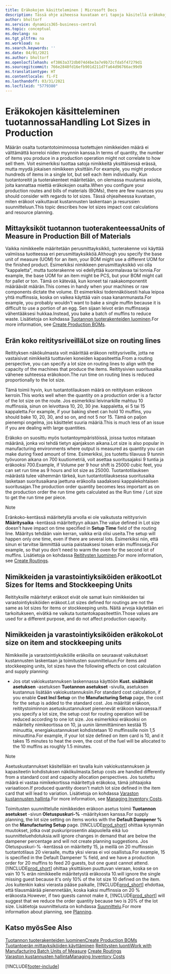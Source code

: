 ```yaml
---
title: Eräkokojen käsitteleminen | Microsoft Docs
description: Tässä ohje aiheessa kuvataan eri tapoja käsitellä eräkokoja.
author: bholtorf
ms.service: dynamics365-business-central
ms.topic: conceptual
ms.devlang: na
ms.tgt_pltfrm: na
ms.workload: na
ms.search.keywords: ''
ms.date: 04/01/2021
ms.author: bholtorf
ms.openlocfilehash: ef3863a372db074d4be3a7e9b72cfda5f47279d1
ms.sourcegitcommit: 766e2840fd16efb901d211d7fa64d96766ac99d9
ms.translationtype: HT
ms.contentlocale: fi-FI
ms.lasthandoff: 03/31/2021
ms.locfileid: "5779380"
---
```

# <a name="handling-lot-sizes-in-production"></a><span data-ttu-id="091df-103">Eräkokojen käsitteleminen tuotannossa</span><span class="sxs-lookup"><span data-stu-id="091df-103">Handling Lot Sizes in Production</span></span>
<span data-ttu-id="091df-104">Määrän osalta tuotantotoiminnossa tuotettujen nimikkeiden määrä ei välttämättä korreloi niiden myynnin kanssa.</span><span class="sxs-lookup"><span data-stu-id="091df-104">In terms of quantity, the number of items you produce in a production operation might not correlate to how sell them.</span></span> <span data-ttu-id="091df-105">Voit esimerkiksi tuottaa satoja nimikkeitä yksittäisessä erässä, mutta myydä jokaisen nimikkeen yksittäin.</span><span class="sxs-lookup"><span data-stu-id="091df-105">For example, you might produce hundreds of items in a single lot, but sell each item individually.</span></span> <span data-ttu-id="091df-106">Kun tuotantoreitit ja tuoterakenteet määritetään, on olemassa muutamia asioita, joita kannattaa miettiä eräkokojen osalta.</span><span class="sxs-lookup"><span data-stu-id="091df-106">When you configure your production routes and bills of materials (BOMs), there are few nuances you should consider with regards to lot sizes.</span></span> <span data-ttu-id="091df-107">Tässä ohjeaiheessa kuvataan, miten eräkoot vaikuttavat kustannusten laskentaan ja resurssien suunnitteluun.</span><span class="sxs-lookup"><span data-stu-id="091df-107">This topic describes how lot sizes impact cost calculations and resource planning.</span></span>

## <a name="units-of-measure-in-production-bill-of-materials"></a><span data-ttu-id="091df-108">Mittayksiköt tuotannon tuoterakenteessa</span><span class="sxs-lookup"><span data-stu-id="091df-108">Units of Measure in Production Bill of Materials</span></span>
<span data-ttu-id="091df-109">Vaikka nimikkeelle määritetään perusmittayksikkö, tuoterakenne voi käyttää valmiissa tuotteessa eri perusmittayksikköä.</span><span class="sxs-lookup"><span data-stu-id="091df-109">Although you specify the base unit of measure (UOM) for an item, your BOM might use a different UOM for the finished product.</span></span> <span data-ttu-id="091df-110">Esimerkiksi nimikkeen perusmittayksikkö voi olla "kappaletta", mutta tuoterakenne voi edellyttää kuormalavaa tai tonnia.</span><span class="sxs-lookup"><span data-stu-id="091df-110">For example, the base UOM for an item might be PCS, but your BOM might call for pallet or ton.</span></span> <span data-ttu-id="091df-111">Tämä on kätevää, kun koneet tai raakakomponentit määräävät määrän.</span><span class="sxs-lookup"><span data-stu-id="091df-111">This comes in handy when your machines or raw components dictate the volume.</span></span> <span data-ttu-id="091df-112">Et esimerkiksi todennäköisesti halua leipoa yhtä muffinssia, koska on vaikea käyttää vain osaa kananmunasta.</span><span class="sxs-lookup"><span data-stu-id="091df-112">For example, you probably wouldn't want to bake a single muffin because it is difficult to use a portion of an egg.</span></span> <span data-ttu-id="091df-113">Sen sijaan leivot erän muffinsseja vähentääksesi hukkaa.</span><span class="sxs-lookup"><span data-stu-id="091df-113">Instead, you bake a batch of muffins to reduce waste.</span></span> <span data-ttu-id="091df-114">Lisätietoja on kohdassa [Tuotannon tuoterakenteiden luominen](production-how-to-create-production-boms.md).</span><span class="sxs-lookup"><span data-stu-id="091df-114">For more information, see [Create Production BOMs](production-how-to-create-production-boms.md).</span></span>

## <a name="lot-size-on-routing-lines"></a><span data-ttu-id="091df-115">Erän koko reititysriveillä</span><span class="sxs-lookup"><span data-stu-id="091df-115">Lot size on routing lines</span></span>
<span data-ttu-id="091df-116">Reitityksen näkökulmasta voit määrittää eräkoon reititysriveille, jotta ne vastaisivat nimikkeitä tuottavien koneiden kapasiteettia.</span><span class="sxs-lookup"><span data-stu-id="091df-116">From a routing perspective, you can specify a lot size on routing lines to align with the capacity of the machines that produce the items.</span></span> <span data-ttu-id="091df-117">Reititysivien suoritusaika vähenee suhteessa eräkokoon.</span><span class="sxs-lookup"><span data-stu-id="091df-117">The run time on routing lines is reduced proportionally to the lot size.</span></span> 

<span data-ttu-id="091df-118">Tämä toimii hyvin, kun tuotantotilauksen määrä on reitityksen eräkoon kerroin.</span><span class="sxs-lookup"><span data-stu-id="091df-118">This works well when the quantity on a production order is a factor of the lot size on the route.</span></span> <span data-ttu-id="091df-119">Jos esimerkiksi leivinarkille mahtuu 10 muffinssia, sinun on leivottava 10, 20, 30 jne. kappaletta, ei 5 tai 15 kappaletta.</span><span class="sxs-lookup"><span data-stu-id="091df-119">For example, if your baking sheet can hold 10 muffins, you should bake 10, 20, 30, and so on, and not 5 nor 15.</span></span>  <span data-ttu-id="091df-120">Tämä on paljon pienempi ongelma, jos käsittelet suuria määriä.</span><span class="sxs-lookup"><span data-stu-id="091df-120">This is much less of an issue if you are dealing with large quantities.</span></span>

<span data-ttu-id="091df-121">Eräkoko on suosittu myös tuotantoympäristöissä, joissa tuotos mitataan määränä, jonka voi tehdä tietyn ajanjakson aikana.</span><span class="sxs-lookup"><span data-stu-id="091df-121">Lot size is also popular in manufacturing environments where output is measured as quantity you can make during fixed amount of time.</span></span> <span data-ttu-id="091df-122">Esimerkiksi, jos tuotettu tilavuus 9 tunnin työvuoron aikana on 700 kuutiometriä, voit asettaa suoritusajaksi 9 tuntia ja eräkooksi 700.</span><span class="sxs-lookup"><span data-stu-id="091df-122">Example, if Volume per 9 hour shift is 25000 cubic feet, you can set run time as 9 hours and lot size as 25000.</span></span>
<span data-ttu-id="091df-123">Tuotantotilauksen määrästä tulee vähemmän tärkeä, kun tuotantotilauksessa suoritusaika lasketaan suoritusaikana jaettuna eräkoolla saadaksesi kappalekohtaisen suoritusajan.</span><span class="sxs-lookup"><span data-stu-id="091df-123">The production order quantity becomes less important as on the production order the run time gets calculated as the Run time / Lot size to get the run time per piece.</span></span>
 
> [!NOTE]
> <span data-ttu-id="091df-124">Eränkoko-kentässä määritetyllä arvolla ei ole vaikutusta reititysrivin **Määritysaika** -kentässä määritettyyn aikaan.</span><span class="sxs-lookup"><span data-stu-id="091df-124">The value defined in Lot size doesn't have impact on time specified in **Setup Time** field of the routing line.</span></span> <span data-ttu-id="091df-125">Määritys tehdään vain kerran, vaikka eriä olisi useita.</span><span class="sxs-lookup"><span data-stu-id="091df-125">The setup will happen only one time, even if there are several lots.</span></span> <span data-ttu-id="091df-126">Esimerkiksi niin, että sinun ei tarvitse lämmittää uunia paistaaksesi toisen erän muffinsseja.</span><span class="sxs-lookup"><span data-stu-id="091df-126">For example, so that you don’t need to warm the oven for the second lot of muffins.</span></span> <span data-ttu-id="091df-127">Lisätietoja on kohdassa [Reititysten luominen](production-how-to-create-routings.md).</span><span class="sxs-lookup"><span data-stu-id="091df-127">For more information, see [Create Routings](production-how-to-create-routings.md).</span></span>

## <a name="lot-sizes-for-items-and-stockkeeping-units"></a><span data-ttu-id="091df-128">Nimikkeiden ja varastointiyksiköiden eräkoot</span><span class="sxs-lookup"><span data-stu-id="091df-128">Lot Sizes for Items and Stockkeeping Units</span></span>
<span data-ttu-id="091df-129">Reitityksille määritetyt eräkoot eivät ole samat kuin nimikkeiden tai varastointiyksiköiden eräkoot.</span><span class="sxs-lookup"><span data-stu-id="091df-129">Lot sizes defined for routings are not the same as lot sizes for items or stockkeeping units.</span></span> <span data-ttu-id="091df-130">Näitä arvoja käytetään eri tarkoitukseen, eivätkä ne vaikuta tuotantokapasiteettiin.</span><span class="sxs-lookup"><span data-stu-id="091df-130">Those values are used for a different purpose, and do not affect production capacity.</span></span> 

## <a name="lot-size-on-item-and-stockkeeping-units"></a><span data-ttu-id="091df-131">Nimikkeiden ja varastointiyksiköiden eräkoko</span><span class="sxs-lookup"><span data-stu-id="091df-131">Lot size on item and stockkeeping units</span></span>
<span data-ttu-id="091df-132">Nimikkeille ja varastointiyksiköille eräkoilla on seuraavat vaikutukset kustannusten laskentaan ja toimitusten suunnitteluun:</span><span class="sxs-lookup"><span data-stu-id="091df-132">For items and stockkeeping units, lot sizes have the following effects on cost calculation and supply planning:</span></span>

* <span data-ttu-id="091df-133">Jos otat vakiokustannuksen laskennassa käyttöön **Kust. sisältävät asetuksen** -asetuksen **Tuotannon asetukset** -sivulla, asetuksen kustannus lisätään vakiokustannuksiin.</span><span class="sxs-lookup"><span data-stu-id="091df-133">For standard cost calculation, if you enable **Cost Incl Setup** on the **Manufacturing Setup** page, the cost for the setup is added to the standard cost.</span></span> <span data-ttu-id="091df-134">Jos määrität eräkoon, reititystoiminnon asetuskustannukset pienenevät eräkoon kasvaessa.</span><span class="sxs-lookup"><span data-stu-id="091df-134">If you specify a lot size, the setup cost for routing operation will be reduced according to one lot size.</span></span> <span data-ttu-id="091df-135">Jos esimerkiksi eräkooksi on määritelty nimikeortissa on 10, ja uunin lämmittäminen kestää 15 minuuttia, energiakustannukset kohdistetaan 10 muffinssille noin 1,5 minuuttina.</span><span class="sxs-lookup"><span data-stu-id="091df-135">For example, if your lot size defined on item card is 10, and it takes 15 minutes to heat the oven, the cost of the fuel will be allocated to the 10 muffins as roughly 1.5 minutes.</span></span> 

> [!NOTE]
> <span data-ttu-id="091df-136">Asetuskustannukset käsitellään eri tavalla kuin vakiokustannuksen ja kapasiteetin kohdistuksen näkökulmasta.</span><span class="sxs-lookup"><span data-stu-id="091df-136">Setup costs are handled differently from a standard cost and capacity allocation perspectives.</span></span> <span data-ttu-id="091df-137">Jos tuotettu määrä ei vastaa nimikekortissa määritettyä eräkokoa, tämä johtaajoka variaatioon.</span><span class="sxs-lookup"><span data-stu-id="091df-137">If produced quantity doesn't match lot size defined in the item card that will lead to variation.</span></span> <span data-ttu-id="091df-138">Lisätietoja on kohdassa [Varaston kustannusten hallinta](finance-manage-inventory-costs.md).</span><span class="sxs-lookup"><span data-stu-id="091df-138">For more information, see [Managing Inventory Costs](finance-manage-inventory-costs.md).</span></span> <!--not sure that I got this part right seems to repeat the first example.-->

<span data-ttu-id="091df-139">Toimitusten suunnittelulle nimikkeiden eräkoon asetus toimii **Tuotannon asetukset** -sivun **Oletuspuskuri-%** -määrityksen kanssa.</span><span class="sxs-lookup"><span data-stu-id="091df-139">For supply planning, the lot size setting on items works with the **Default Dampener %** on the **Manufacturing Setup** page.</span></span> [!INCLUDE[prod_short](includes/prod_short.md)] <span data-ttu-id="091df-140">ohittaa kysynnän muutokset, jotka ovat puskuriprosentin alapuolella eikä luo suunnitteluehdotuksia.</span><span class="sxs-lookup"><span data-stu-id="091df-140">will ignore changes in demand that are below the dampener percentage and will not create planning suggestions.</span></span> <span data-ttu-id="091df-141">Jos Oletuspuskuri-% -kentässä on määritetty 15, ja meillä on 20 muffinssin tuotantotilaus 20 vieraalle, mutta yksi vieras ei voi osallistua.</span><span class="sxs-lookup"><span data-stu-id="091df-141">For example, 15 is specified in the Default Dampener % field, and we have a production order for 20 muffins to feed 20 guests, but one guest cannot attend.</span></span> [!INCLUDE[prod_short](includes/prod_short.md)] <span data-ttu-id="091df-142">ohittaa yksittäisen puuttuvan vieraan, koska se on vain 10 % erän nimikkeelle määritetystä eräkoosta 10.</span><span class="sxs-lookup"><span data-stu-id="091df-142">will ignore the single missing guest because it's only 10% of the lot size 10 defined on the item.</span></span> <span data-ttu-id="091df-143">Jos kuitenkin kaksi vierasta pääse paikalle, [!INCLUDE[prod_short](includes/prod_short.md)] ehdottaa, että tilausmäärää pienennetään, koska kaksi muffinssia on 20 % eräkoosta.</span><span class="sxs-lookup"><span data-stu-id="091df-143">However, if two guests cannot make it, [!INCLUDE[prod_short](includes/prod_short.md)] will suggest that we reduce the order quantity because two is 20% of the lot size.</span></span> <span data-ttu-id="091df-144">Lisätietoja suunnittelusta on kohdassa [Suunnittelu](production-planning.md).</span><span class="sxs-lookup"><span data-stu-id="091df-144">For more information about planning, see [Planning](production-planning.md).</span></span>

## <a name="see-also"></a><span data-ttu-id="091df-145">Katso myös</span><span class="sxs-lookup"><span data-stu-id="091df-145">See Also</span></span>
[<span data-ttu-id="091df-146">Tuotannon tuoterakenteiden luominen</span><span class="sxs-lookup"><span data-stu-id="091df-146">Create Production BOMs</span></span>](production-how-to-create-production-boms.md)  
<span data-ttu-id="091df-147">[Tuotantoerän mittayksiköiden käyttäminen](production-how-to-use-the-manufacturing-batch-unit-of-measure.md)
[Reititysten luonti](production-how-to-create-routings.md)</span><span class="sxs-lookup"><span data-stu-id="091df-147">[Work with Manufacturing Batch Units of Measure](production-how-to-use-the-manufacturing-batch-unit-of-measure.md)
[Create Routings](production-how-to-create-routings.md)</span></span>  
[<span data-ttu-id="091df-148">Varaston kustannusten hallinta</span><span class="sxs-lookup"><span data-stu-id="091df-148">Managing Inventory Costs</span></span>](finance-manage-inventory-costs.md)


[!INCLUDE[footer-include](includes/footer-banner.md)]